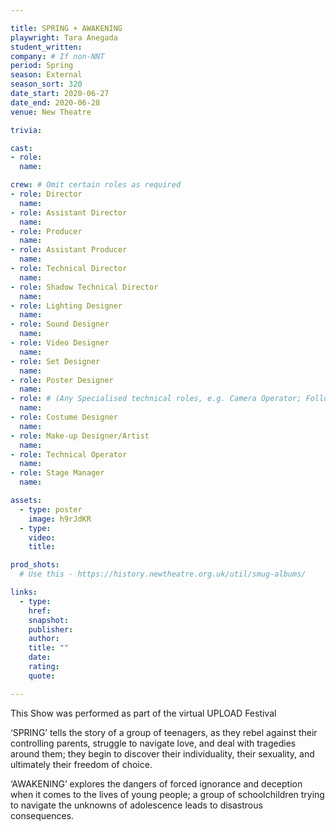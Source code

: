 ```yaml
---

title: SPRING + AWAKENING
playwright: Tara Anegada
student_written:
company: # If non-NNT
period: Spring
season: External
season_sort: 320
date_start: 2020-06-27
date_end: 2020-06-28
venue: New Theatre

trivia:

cast:
- role:
  name:

crew: # Omit certain roles as required
- role: Director
  name:
- role: Assistant Director 
  name:
- role: Producer
  name:
- role: Assistant Producer
  name:
- role: Technical Director 
  name:
- role: Shadow Technical Director
  name:
- role: Lighting Designer 
  name:
- role: Sound Designer 
  name:
- role: Video Designer 
  name:
- role: Set Designer 
  name:
- role: Poster Designer 
  name:
- role: # (Any Specialised technical roles, e.g. Camera Operator; Followspot Operator etc.) 
  name:
- role: Costume Designer 
  name:
- role: Make-up Designer/Artist
  name:
- role: Technical Operator 
  name:
- role: Stage Manager 
  name:

assets:
  - type: poster
    image: h9rJdKR
  - type:
    video:
    title:

prod_shots:
  # Use this - https://history.newtheatre.org.uk/util/smug-albums/

links:
  - type:
    href:
    snapshot:
    publisher:
    author:
    title: ""
    date:
    rating:
    quote:

---
```


This Show was performed as part of the virtual UPLOAD Festival 

‘SPRING’ tells the story of a group of teenagers, as they rebel against their controlling parents, struggle to navigate love, and deal with tragedies around them; they begin to discover their individuality, their sexuality, and ultimately their freedom of choice.

‘AWAKENING’ explores the dangers of forced ignorance and deception when it comes to the lives of young people; a group of schoolchildren trying to navigate the unknowns of adolescence leads to disastrous consequences.

